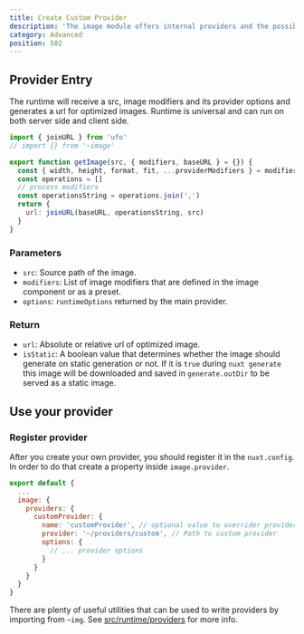 ```yaml
---
title: Create Custom Provider
description: 'The image module offers internal providers and the possibility to write custom integration.'
category: Advanced
position: 502
---
```


## Provider Entry

The runtime will receive a src, image modifiers and its provider options and generates a url for optimized images. Runtime is universal and can run on both server side and client side.

```js
import { joinURL } from 'ufo'
// import {} from '~image'

export function getImage(src, { modifiers, baseURL } = {}) {
  const { width, height, format, fit, ...providerModifiers } = modifiers
  const operations = []
  // process modifiers
  const operationsString = operations.join(',')
  return {
    url: joinURL(baseURL, operationsString, src)
  }
}
```

### Parameters

- `src`: Source path of the image.
- `modifiers`: List of image modifiers that are defined in the image component or as a preset.
- `options`: `runtimeOptions` returned by the main provider.

### Return

- `url`: Absolute or relative url of optimized image.
- `isStatic`: A boolean value that determines whether the image should generate on static generation or not. If it is `true` during `nuxt generate` this image will be downloaded and saved in `generate.outDir` to be served as a static image.

## Use your provider

### Register provider

After you create your own provider, you should register it in the `nuxt.config`. In order to do that create a property inside `image.provider`.

```js
export default {
  ...
  image: {
    providers: {
      customProvider: {
        name: 'customProvider', // optional value to overrider provider name
        provider: '~/providers/custom', // Path to custom provider
        options: {
          // ... provider options
        }
      }
    }
  }
}
```

There are plenty of useful utilities that can be used to write providers by importing from `~img`. See [src/runtime/providers](https://github.com/nuxt/image/tree/dev/src/runtime/providers) for more info.
